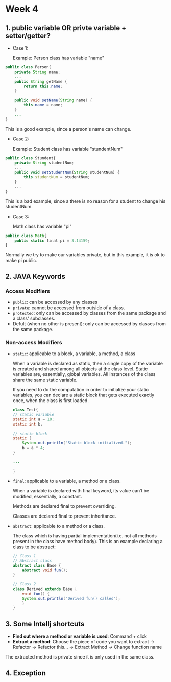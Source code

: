 # Week 4

## 1. public variable OR privte variable + setter/getter?

* Case 1: 

    Example: Person class has variable "name"
```java
public class Person{
    private String name;
    ...
    public String getName {
        return this.name;
    }

    public void setName(String name) {
        this.name = name;
    }
    ...
}
```
This is a good example, since a person's name can change.

* Case 2:

    Example: Student class has variable "stundentNum"
```js
public class Stundent{
    private String studentNum;
    ...
    public void setStudentNum(String studentNum) {
        this.studentNum = studentNum;
    }
    ...
}
```
This is a bad example, since a there is no reason for a student to change his studentNum.

* Case 3:

    Math class has variable "pi"
```js
public class Math{
    public static final pi = 3.14159;
}
```
Normally we try to make our variables private, but in this example, it is ok to make pi public.


## 2. JAVA Keywords
### Access Modifiers
* `public`: can be accessed by any classes
* `private`: cannot be accessed from outside of a class. 
* `protected`: only can be accessed by classes from the same package and a class' subclasses.
* Defult (when no other is present): only can be accessed by classes from the same package.

### Non-access Modifiers
* `static`: applicable to a block, a variable, a method, a class

    When a variable is declared as static, then a single copy of the variable is created and shared among all objects at the class level. Static variables are, essentially, global variables. All instances of the class share the same static variable.

    If you need to do the computation in order to initialize your static variables, you can declare a static block that gets executed exactly once, when the class is first loaded. 

    ```java
    class Test{
    // static variable
    static int a = 10;
    static int b;
      
    // static block
    static {
        System.out.println("Static block initialized.");
        b = a * 4;
    }

    ...

    }
    ``` 

* `final`: applicable to a variable, a method or a class.

    When a variable is declared with final keyword, its value can’t be modified, essentially, a constant.

    Methods are declared final to prevent overriding.

    Classes are declared final to prevent inheritance.

* `abstract`: applicable to a method or a class.

    The class which is having partial implementation(i.e. not all methods present in the class have method body). This is an example declaring a class to be abstract:
    ```java
    // Class 1
    // Abstract class
    abstract class Base {
        abstract void fun();
    }
 
    // Class 2
    class Derived extends Base {
        void fun() {
        System.out.println("Derived fun() called");
        }
    }
    ```



## 3. Some Intellj shortcuts

* **Find out where a method or variable is used**: Command + click
* **Extract a method**: Choose the piece of code you want to extract -> Refactor -> Refactor this... -> Extract Method -> Change function name

The extracted method is private since it is only used in the same class.

## 4. Exception
